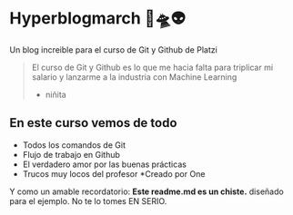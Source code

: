# Hyperblogmarch 💚🛸👽
Un blog increible para el curso de Git y Github de Platzi
>El curso de Git y Github es lo que me hacia falta para triplicar mi
salario y lanzarme a la industria con Machine Learning
> - niñita

## En este curso vemos de todo
* Todos los comandos de Git
* Flujo de trabajo en Github
* El verdadero amor por las buenas prácticas
* Trucos muy locos del profesor
*Creado por One

Y como un amable recordatorio: **Este readme.md es un chiste.** diseñado
para el ejemplo. No te lo tomes EN SERIO.
